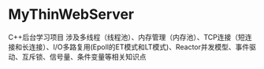# MyThinWebServer
C++后台学习项目 涉及多线程（线程池）、内存管理（内存池）、TCP连接（短连接和长连接）、I/O多路复用(Epoll的ET模式和LT模式)、Reactor并发模型、事件驱动、互斥锁、信号量、条件变量等相关知识点
